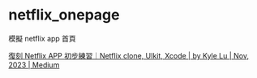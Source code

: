 # netflix_onepage
模擬 netflix app 首頁

[復刻 Netflix APP 初步練習｜Netflix clone, UIkit, Xcode | by Kyle Lu | Nov, 2023 | Medium](https://medium.com/@kkylelu/%E5%BE%A9%E5%88%BB-netflix-app-%E5%88%9D%E6%AD%A5%E7%B7%B4%E7%BF%92-netflix-clone-uikit-xcode-2d491e5393da)
